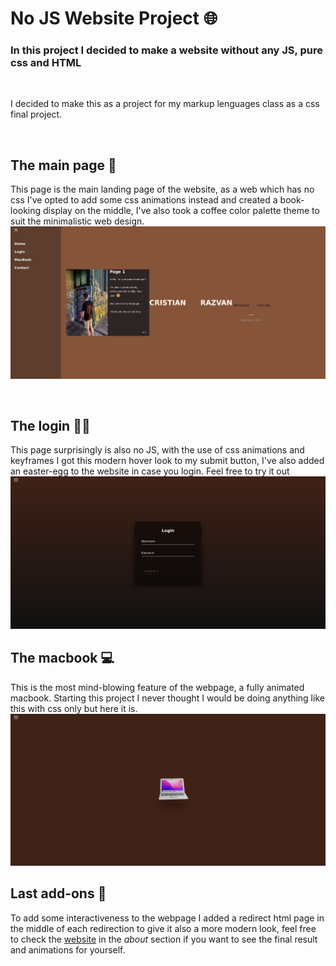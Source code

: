 # No JS Website Project 🌐
### In this project I decided to make a website without any JS, pure css and HTML
<br>

I decided to make this as a project for my markup lenguages class as a css final project.

<br>

## The main page 📄
This page is the main landing page of the website, as a web which has no css I've opted to add some css animations instead and created a book-looking display on the middle, I've also took a coffee color palette theme to suit the minimalistic web design.
![This is the landing page](/images/main.png)

<br>

## The login 👨‍💻
This page surprisingly is also no JS, with the use of css animations and keyframes I got this modern hover look to my submit button, I've also added an easter-egg to the website in case you login. Feel free to try it out 
![This is the login](/images/login.png)


## The macbook 💻
This is the most mind-blowing feature of the webpage, a fully animated macbook. Starting this project I never thought I would be doing anything like this with css only but here it is.
![MacBook](/images/macbook.png)

## Last add-ons 📌
To add some interactiveness to the webpage I added a redirect html page in the middle of each redirection to give it also a more modern look, feel free to check the [website](https://cristian-no-js.netlify.app)  in the _about_ section if you want to see the final result and animations for yourself.